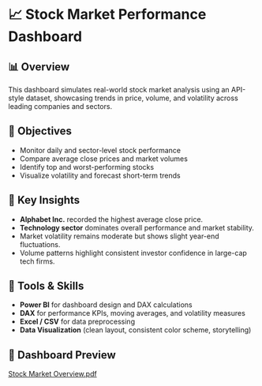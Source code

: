 # 📈 Stock Market Performance Dashboard

## 📊 Overview  
This dashboard simulates real-world stock market analysis using an API-style dataset, showcasing trends in price, volume, and volatility across leading companies and sectors.

## 🎯 Objectives  
- Monitor daily and sector-level stock performance  
- Compare average close prices and market volumes  
- Identify top and worst-performing stocks  
- Visualize volatility and forecast short-term trends  

## 🧠 Key Insights  
- **Alphabet Inc.** recorded the highest average close price.  
- **Technology sector** dominates overall performance and market stability.  
- Market volatility remains moderate but shows slight year-end fluctuations.  
- Volume patterns highlight consistent investor confidence in large-cap tech firms.  

## 🧰 Tools & Skills  
- **Power BI** for dashboard design and DAX calculations  
- **DAX** for performance KPIs, moving averages, and volatility measures  
- **Excel / CSV** for data preprocessing  
- **Data Visualization** (clean layout, consistent color scheme, storytelling)  


## 📸 Dashboard Preview  
[Stock Market Overview.pdf](https://github.com/user-attachments/files/22951780/Stock.Market.Overview.pdf)








